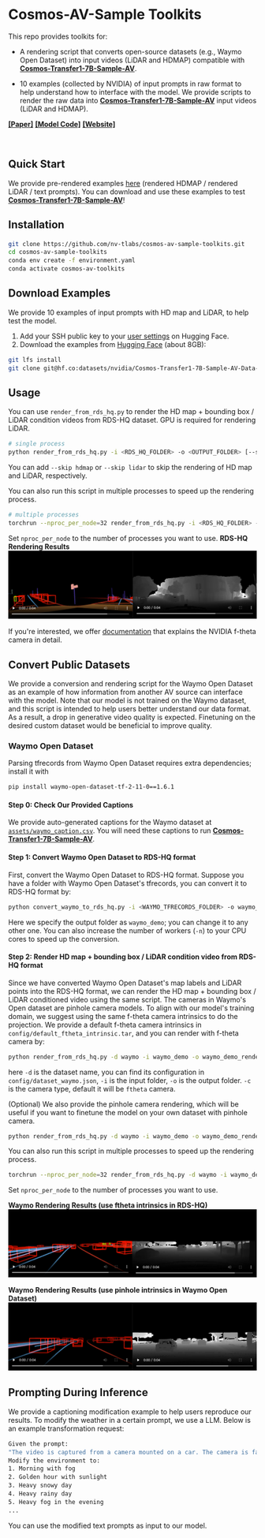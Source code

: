 # Cosmos-AV-Sample Toolkits
This repo provides toolkits for:

* A rendering script that converts open-source datasets (e.g., Waymo Open Dataset) into input videos (LiDAR and HDMAP) compatible with [**Cosmos-Transfer1-7B-Sample-AV**](https://github.com/nvidia-cosmos/cosmos-transfer1).

* 10 examples (collected by NVIDIA) of input prompts in raw format to help understand how to interface with the model. We provide scripts to render the raw data into [**Cosmos-Transfer1-7B-Sample-AV**](https://github.com/nvidia-cosmos/cosmos-transfer1) input videos (LiDAR and HDMAP).

**[[Paper]]()**
**[[Model Code]](https://github.com/nvidia-cosmos/cosmos-transfer1)**
**[[Website]]()**

<div align="center">
  <img src="assets/av_example.gif" alt=""  width="1100" />
</div>

## Quick Start

We provide pre-rendered examples [here](https://huggingface.co/datasets/nvidia/Cosmos-Transfer1-7B-Sample-AV-Data-Example/tree/main/examples) (rendered HDMAP / rendered LiDAR / text prompts). You can download and use these examples to test [**Cosmos-Transfer1-7B-Sample-AV**](https://github.com/nvidia-cosmos/cosmos-transfer1)!

## Installation
```bash
git clone https://github.com/nv-tlabs/cosmos-av-sample-toolkits.git
cd cosmos-av-sample-toolkits
conda env create -f environment.yaml
conda activate cosmos-av-toolkits
```

## Download Examples
We provide 10 examples of input prompts with HD map and LiDAR, to help test the model.
1. Add your SSH public key to your [user settings](https://huggingface.co/settings/keys) on Hugging Face.
2. Download the examples from [Hugging Face](https://huggingface.co/datasets/nvidia/Cosmos-Transfer1-7B-Sample-AV-Data-Example) (about 8GB):
```bash
git lfs install
git clone git@hf.co:datasets/nvidia/Cosmos-Transfer1-7B-Sample-AV-Data-Example
```

## Usage
You can use `render_from_rds_hq.py` to render the HD map + bounding box / LiDAR condition videos from RDS-HQ dataset. GPU is required for rendering LiDAR.
```bash
# single process
python render_from_rds_hq.py -i <RDS_HQ_FOLDER> -o <OUTPUT_FOLDER> [--skip hdmap] [--skip lidar]
```
You can add `--skip hdmap` or `--skip lidar` to skip the rendering of HD map and LiDAR, respectively.

You can also run this script in multiple processes to speed up the rendering process.
```bash
# multiple processes
torchrun --nproc_per_node=32 render_from_rds_hq.py -i <RDS_HQ_FOLDER> -o <OUTPUT_FOLDER> [--skip hdmap] [--skip lidar]
```
Set `nproc_per_node` to the number of processes you want to use.
**RDS-HQ Rendering Results**
![RDS-HQ Rendering Results](./assets/rds_hq_render.png)

If you're interested, we offer [documentation](./assets/ftheta.pdf) that explains the NVIDIA f-theta camera in detail.

## Convert Public Datasets

We provide a conversion and rendering script for the Waymo Open Dataset as an example of how information from another AV source can interface with the model. Note that our model is not trained on the Waymo dataset, and this script is intended to help users better understand our data format. As a result, a drop in generative video quality is expected. Finetuning on the desired custom dataset would be beneficial to improve quality.

### Waymo Open Dataset
Parsing tfrecords from Waymo Open Dataset requires extra dependencies; install it with
```bash
pip install waymo-open-dataset-tf-2-11-0==1.6.1
```

#### Step 0: Check Our Provided Captions
We provide auto-generated captions for the Waymo dataset at [`assets/waymo_caption.csv`](./assets/waymo_caption.csv). You will need these captions to run [**Cosmos-Transfer1-7B-Sample-AV**](https://huggingface.co/nvidia/Cosmos-Transfer1-7B-Sample-AV).

#### Step 1: Convert Waymo Open Dataset to RDS-HQ format
First, convert the Waymo Open Dataset to RDS-HQ format. Suppose you have a folder with Waymo Open Dataset's tfrecords, you can convert it to RDS-HQ format by:
```bash
python convert_waymo_to_rds_hq.py -i <WAYMO_TFRECORDS_FOLDER> -o waymo_demo -n 32
```
Here we specify the output folder as `waymo_demo`; you can change it to any other one. You can also increase the number of workers (`-n`) to your CPU cores to speed up the conversion.

#### Step 2: Render HD map + bounding box / LiDAR condition video from RDS-HQ format
Since we have converted Waymo Open Dataset's map labels and LiDAR points into the RDS-HQ format, we can render the HD map + bounding box / LiDAR conditioned video using the same script. The cameras in Waymo's Open dataset are pinhole camera models. To align with our model's training domain, we suggest using the same f-theta camera intrinsics to do the projection. We provide a default f-theta camera intrinsics in `config/default_ftheta_intrinsic.tar`, and you can render with f-theta camera by:
```bash
python render_from_rds_hq.py -d waymo -i waymo_demo -o waymo_demo_render_ftheta -c ftheta
```
here `-d` is the dataset name, you can find its configuration in `config/dataset_waymo.json`, `-i` is the input folder, `-o` is the output folder. `-c` is the camera type, default it will be `ftheta` camera.

(Optional) We also provide the pinhole camera rendering, which will be useful if you want to finetune the model on your own dataset with pinhole camera.
```bash
python render_from_rds_hq.py -d waymo -i waymo_demo -o waymo_demo_render_pinhole -c pinhole
```

You can also run this script in multiple processes to speed up the rendering process.
```bash
torchrun --nproc_per_node=32 render_from_rds_hq.py -d waymo -i waymo_demo -o waymo_demo_render_ftheta
```
Set `nproc_per_node` to the number of processes you want to use.

**Waymo Rendering Results (use ftheta intrinsics in RDS-HQ)**
![Waymo Rendering Results](./assets/waymo_render_ftheta.png)


**Waymo Rendering Results (use pinhole intrinsics in Waymo Open Dataset)**
![Waymo Rendering Results](./assets/waymo_render_pinhole.png)
<!-- ## Citation
```bibtex
``` -->
## Prompting During Inference
We provide a captioning modification example to help users reproduce our results. To modify the weather in a certain prompt, we use a LLM. Below is an example transformation request:
```bash
Given the prompt:
"The video is captured from a camera mounted on a car. The camera is facing forward. The video depicts a driving scene in an urban environment. The car hood is white. The camera is positioned inside a vehicle, providing a first-person perspective of the road ahead. The street is lined with modern buildings, including a tall skyscraper on the right and a historic-looking building on the left. The road is clear of traffic, with only a few distant vehicles visible in the distance. The weather appears to be clear and sunny, with a blue sky and some clouds. The time of day seems to be daytime, as indicated by the bright sunlight and shadows. The scene is quiet and devoid of pedestrians or other obstacles, suggesting a smooth driving experience."
Modify the environment to:
1. Morning with fog
2. Golden hour with sunlight
3. Heavy snowy day
4. Heavy rainy day
5. Heavy fog in the evening
...
```
You can use the modified text prompts as input to our model.